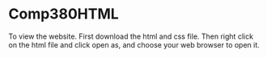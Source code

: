 # Comp380HTML

To view the website.
First download the html and css file. 
Then right click on the html file and click open as, and choose your web browser to open it.
